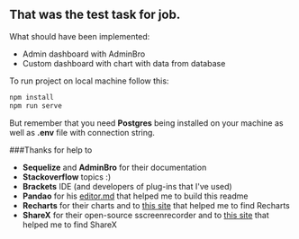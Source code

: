 ## That was the test task for job.
What should have been implemented:
-  Admin dashboard with AdminBro
- Custom dashboard with chart with data from database

To run project on local machine follow this:
```bash
npm install
npm run serve
```
But remember that you need **Postgres** being installed on your machine as well as **.env** file with connection string.

###Thanks for help to

* **Sequelize** and **AdminBro** for their documentation
* **Stackoverflow** topics :)
* **Brackets** IDE (and  developers of plug-ins that I've used)
* **Pandao** for his [editor.md](https://pandao.github.io/editor.md/en.html "editor.md") that helped me to build this readme
* **Recharts** for their charts and to [this site](https://livecodestream.dev/post/2020-08-08-7-react-chart-libraries-for-your-web-projects/// "this site") that helped me to find Recharts
* **ShareX** for their open-source sscreenrecorder and to [this site](https://www.goodfirms.co/blog/top-7-free-and-open-source-screen-recording-software "this site") that helped me to find ShareX